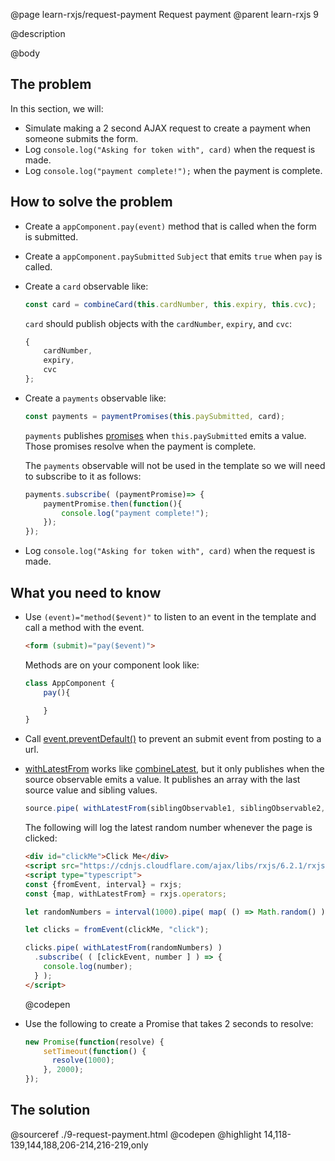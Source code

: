 @page learn-rxjs/request-payment Request payment
@parent learn-rxjs 9

@description

@body

## The problem

In this section, we will:

- Simulate making a 2 second AJAX request to create a payment when someone submits the form.  
- Log `console.log("Asking for token with", card)` when the request is made.
- Log `console.log("payment complete!");` when the payment is complete.


## How to solve the problem

- Create a `appComponent.pay(event)` method that is called when the form is submitted.
- Create a `appComponent.paySubmitted` `Subject` that emits `true` when
  `pay` is called.
- Create a `card` observable like:
  ```js
  const card = combineCard(this.cardNumber, this.expiry, this.cvc);
  ```
  `card` should publish objects with the `cardNumber`, `expiry`, and `cvc`:
  ```js
  {
      cardNumber,
      expiry,
      cvc
  };
  ```
- Create a `payments` observable like:
  ```js
  const payments = paymentPromises(this.paySubmitted, card);
  ```
  `payments` publishes [promises](https://developer.mozilla.org/en-US/docs/Web/JavaScript/Reference/Global_Objects/Promise) when `this.paySubmitted` emits a value. Those
  promises resolve when the payment is complete.

  The `payments` observable
  will not be used in the template so we will need to
  subscribe to it as follows:
  ```js
  payments.subscribe( (paymentPromise)=> {
      paymentPromise.then(function(){
          console.log("payment complete!");
      });
  });
  ```
- Log `console.log("Asking for token with", card)` when
  the request is made.

## What you need to know

- Use `(event)="method($event)"` to listen to an event in the
  template and call a method with the event.
  ```html
  <form (submit)="pay($event)">
  ```
  Methods are on your component look like:
  ```typescript
  class AppComponent {
      pay(){

      }
  }
  ```
- Call [event.preventDefault()](https://developer.mozilla.org/en-US/docs/Web/API/Event/preventDefault) to prevent an submit event from posting
  to a url.

- [withLatestFrom](https://rxjs-dev.firebaseapp.com/api/operators/withLatestFrom) works like
  [combineLatest](https://rxjs-dev.firebaseapp.com/api/index/function/combineLatest), but it
  only publishes when the source observable emits a value. It publishes an array
  with the last source value and sibling values.

  ```js
  source.pipe( withLatestFrom(siblingObservable1, siblingObservable2, ...) )
  ```

  The following will log the latest random number whenever
  the page is clicked:

  ```html
  <div id="clickMe">Click Me</div>
  <script src="https://cdnjs.cloudflare.com/ajax/libs/rxjs/6.2.1/rxjs.umd.js"></script>
  <script type="typescript">
  const {fromEvent, interval} = rxjs;
  const {map, withLatestFrom} = rxjs.operators;

  let randomNumbers = interval(1000).pipe( map( () => Math.random() ) );

  let clicks = fromEvent(clickMe, "click");

  clicks.pipe( withLatestFrom(randomNumbers) )
    .subscribe( ( [clickEvent, number ] ) => {
      console.log(number);
    } );
  </script>
  ```
  @codepen

- Use the following to create a Promise that takes 2 seconds to resolve:
  ```js
  new Promise(function(resolve) {
      setTimeout(function() {
        resolve(1000);
      }, 2000);
  });
  ```

## The solution

@sourceref ./9-request-payment.html
@codepen
@highlight 14,118-139,144,188,206-214,216-219,only
